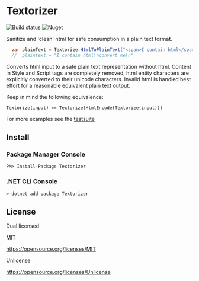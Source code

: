 # Textorizer
[![Build status](https://ci.appveyor.com/api/projects/status/rsvw865mti05iulv?svg=true)](https://ci.appveyor.com/project/Ruzzie/textorizer)
![Nuget](https://img.shields.io/nuget/v/Textorizer)

Sanitize and 'clean' html for safe consumption in a plain text format.

```csharp
  var plainText = Textorize.HtmlToPlainText("<span>I contain html</span><p>convert me</p>");
  //  plaintext = "I contain html\nconvert me\n"  
```
Converts html input to a safe plain text representation without html. 
Content in Style and Script tags are completely removed, html entity characters are explicitly converted to their unicode characters.
Invalid html is handled best effort for a reasonable equivalent plain text output.

Keep in mind the following equivalence:
        
    Textorize(input) == Textorize(HtmlEncode(Textorize(input)))

For more examples see the [testsuite](https://github.com/Ruzzie/Textorizer/blob/b9efa0fbff6d213cf56082b9fdd2f168cbfe8fb2/source/Textorizer.UnitTests/HtmlTextorizerTests.cs#L9) 

## Install

### Package Manager Console

```
PM> Install-Package Textorizer
```

### .NET CLI Console

```
> dotnet add package Textorizer
```

## License

Dual licensed

MIT

https://opensource.org/licenses/MIT

Unlicense

https://opensource.org/licenses/Unlicense